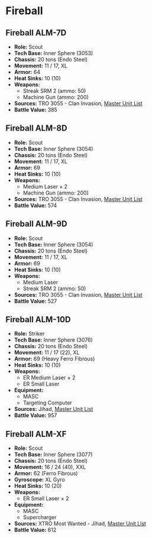 # Fireball
## Fireball ALM-7D
- **Role:** Scout
- **Tech Base:** Inner Sphere (3053)
- **Chassis:** 20 tons (Endo Steel)
- **Movement:** 11 / 17, XL
- **Armor:** 64
- **Heat Sinks:** 10 (10)
- **Weapons:**
  - Streak SRM 2 (ammo: 50)
  - Machine Gun (ammo: 200)
- **Sources:** TRO 3055 - Clan Invasion, [Master Unit List](http://masterunitlist.info/Unit/Details/1075/fireball-alm-7d)
- **Battle Value:** 385

## Fireball ALM-8D
- **Role:** Scout
- **Tech Base:** Inner Sphere (3054)
- **Chassis:** 20 tons (Endo Steel)
- **Movement:** 11 / 17, XL
- **Armor:** 69
- **Heat Sinks:** 10 (10)
- **Weapons:**
  - Medium Laser × 2
  - Machine Gun (ammo: 200)
- **Sources:** TRO 3055 - Clan Invasion, [Master Unit List](http://masterunitlist.info/Unit/Details/1076/fireball-alm-8d)
- **Battle Value:** 574

## Fireball ALM-9D
- **Role:** Scout
- **Tech Base:** Inner Sphere (3054)
- **Chassis:** 20 tons (Endo Steel)
- **Movement:** 11 / 17, XL
- **Armor:** 69
- **Heat Sinks:** 10 (10)
- **Weapons:**
  - Medium Laser
  - Streak SRM 2 (ammo: 50)
- **Sources:** TRO 3055 - Clan Invasion, [Master Unit List](http://masterunitlist.info/Unit/Details/1077/fireball-alm-9d)
- **Battle Value:** 527

## Fireball ALM-10D
- **Role:** Striker
- **Tech Base:** Inner Sphere (3076)
- **Chassis:** 20 tons (Endo Steel)
- **Movement:** 11 / 17 (22), XL
- **Armor:** 69 (Heavy Ferro Fibrous)
- **Heat Sinks:** 10 (10)
- **Weapons:**
  - ER Medium Laser × 2
  - ER Small Laser
- **Equipment:**
  - MASC
  - Targeting Computer
- **Sources:** Jihad, [Master Unit List](http://masterunitlist.info/Unit/Details/1074/fireball-alm-10d)
- **Battle Value:** 957

## Fireball ALM-XF
- **Role:** Scout
- **Tech Base:** Inner Sphere (3077)
- **Chassis:** 20 tons (Endo Steel)
- **Movement:** 16 / 24 (40), XXL
- **Armor:** 62 (Ferro Fibrous)
- **Gyroscope:** XL Gyro
- **Heat Sinks:** 10 (20)
- **Weapons:**
  - ER Small Laser × 2
- **Equipment:**
  - MASC
  - Supercharger
- **Sources:** XTRO Most Wanted - Jihad, [Master Unit List](http://masterunitlist.info/Unit/Details/5781/fireball-alm-xf)
- **Battle Value:** 612

